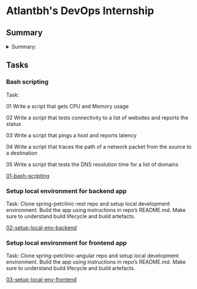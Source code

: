 # Atlantbh's DevOps Internship

## Summary

<details>
  <summary>Summary:</summary>

  Offered 2x a year, during our ABH Internship you work on a project with one-on-one mentorship from an Atlantbh engineer. Not only do you gain practical experience, but you retain ownership of your work and have something to show on your CV, GitHub, etc. All you have to do is choose from the various program choices available and apply for your chance to build your profile.

If you have a thirst for knowledge, are curious and like to keep up to date with the latest technologies and emerging trends around the world, then you are the ideal candidate for the ABH Internship!

### DevOps
The intern will work on raising the application quality as well as the development of tools and practices needed for the successful release of your application to production.

By the end of the internship, the intern will be acquainted with the tools necessary for setting up and managing Continuous Integration and automated deployment processes (bash scripting/Docker/Kubernetes/Jenkins), as well as cloud computing infrastructure management (Amazon Web Services).
</details>

## Tasks

### Bash scripting
Task:
  
01 Write a script that gets CPU and Memory usage
  
02 Write a script that tests connectivity to a list of websites and reports the status

03 Write a script that pings a host and reports latency

04 Write a script that traces the path of a network packet from the source to a destination

05 Write a script that tests the DNS resolution time for a list of domains

[01-bash-scripting](https://github.com/adinpilavdzija/devops-internship-atlantbh/tree/f42b391f21a6973412dbf7e8f60afccdbe69f1fe/01-bash-scripting)

### Setup local environment for backend app

Task:
Clone spring-petclinic-rest repo and setup local development environment. Build the app using instructions in repo’s README.md. Make sure to understand build lifecycle and build artefacts.

[02-setup-local-env-backend](https://github.com/adinpilavdzija/devops-internship-atlantbh/tree/f42b391f21a6973412dbf7e8f60afccdbe69f1fe/02-setup-local-env-backend)

### Setup local environment for frontend app

Task:
Clone spring-petclinic-angular repo and setup local development environment. Build the app using instructions in repo’s README.md. Make sure to understand build lifecycle and build artefacts.

[03-setup-local-env-frontend](https://github.com/adinpilavdzija/devops-internship-atlantbh/tree/37f6c00abc58e16a4212395aacb46daa1447a8a8/03-setup-local-env-frontend)

